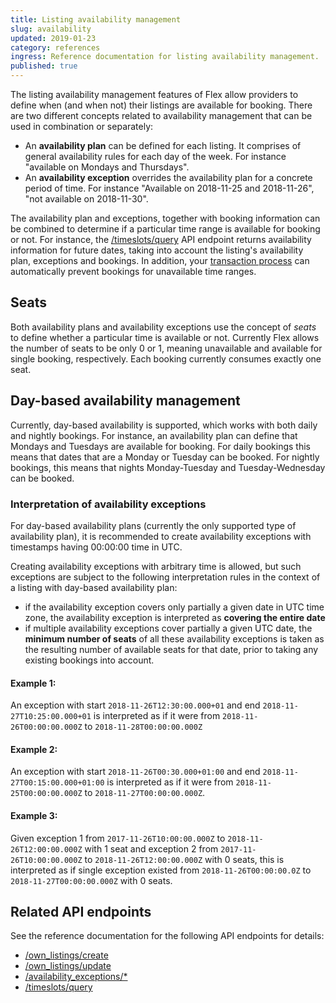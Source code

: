 ```yaml
---
title: Listing availability management
slug: availability
updated: 2019-01-23
category: references
ingress: Reference documentation for listing availability management.
published: true
---
```


The listing availability management features of Flex allow providers to
define when (and when not) their listings are available for booking.
There are two different concepts related to availability management that
can be used in combination or separately:

- An **availability plan** can be defined for each listing. It comprises
  of general availability rules for each day of the week. For instance
  "available on Mondays and Thursdays".
- An **availability exception** overrides the availability plan for a
  concrete period of time. For instance "Available on 2018-11-25 and
  2018-11-26", "not available on 2018-11-30".

The availability plan and exceptions, together with booking information
can be combined to determine if a particular time range is available for
booking or not. For instance, the
[/timeslots/query](https://flex-docs.sharetribe.com/index.html#query-time-slots)
API endpoint returns availability information for future dates, taking
into account the listing's availability plan, exceptions and bookings.
In addition, your [transaction process](/background/transaction-engine/)
can automatically prevent bookings for unavailable time ranges.

## Seats

Both availability plans and availability exceptions use the concept of
_seats_ to define whether a particular time is available or not.
Currently Flex allows the number of seats to be only 0 or 1, meaning
unavailable and available for single booking, respectively. Each booking
currently consumes exactly one seat.

## Day-based availability management

Currently, day-based availability is supported, which works with both
daily and nightly bookings. For instance, an availability plan can
define that Mondays and Tuesdays are available for booking. For daily
bookings this means that dates that are a Monday or Tuesday can be
booked. For nightly bookings, this means that nights Monday-Tuesday and
Tuesday-Wednesday can be booked.

### Interpretation of availability exceptions

For day-based availability plans (currently the only supported type of
availability plan), it is recommended to create availability exceptions
with timestamps having 00:00:00 time in UTC.

Creating availability exceptions with arbitrary time is allowed, but
such exceptions are subject to the following interpretation rules in the
context of a listing with day-based availability plan:

- if the availability exception covers only partially a given date in
  UTC time zone, the availability exception is interpreted as **covering
  the entire date**
- if multiple availability exceptions cover partially a given UTC date,
  the **minimum number of seats** of all these availability exceptions
  is taken as the resulting number of available seats for that date,
  prior to taking any existing bookings into account.

#### **Example 1:**

An exception with start `2018-11-26T12:30:00.000+01` and end
`2018-11-27T10:25:00.000+01` is interpreted as if it were from
`2018-11-26T00:00:00.000Z` to `2018-11-28T00:00:00.000Z`

#### **Example 2:**

An exception with start `2018-11-26T00:30.000+01:00` and end
`2018-11-27T00:15:00.000+01:00` is interpreted as if it were from
`2018-11-25T00:00:00.000Z` to `2018-11-27T00:00:00.000Z`.

#### **Example 3:**

Given exception 1 from `2017-11-26T10:00:00.000Z` to
`2018-11-26T12:00:00.000Z` with 1 seat and exception 2 from
`2017-11-26T10:00:00.000Z` to `2018-11-26T12:00:00.000Z` with 0 seats,
this is interpreted as if single exception existed from
`2018-11-26T00:00:00.0Z` to `2018-11-27T00:00:00.000Z` with 0 seats.

## Related API endpoints

See the reference documentation for the following API endpoints for
details:

- [/own_listings/create](https://flex-docs.sharetribe.com/index.html#create-listing)
- [/own_listings/update](https://flex-docs.sharetribe.com/index.html#update-listing)
- [/availability_exceptions/\*](https://flex-docs.sharetribe.com/index.html#availability-exceptions)
- [/timeslots/query](https://flex-docs.sharetribe.com/index.html#query-time-slots)
